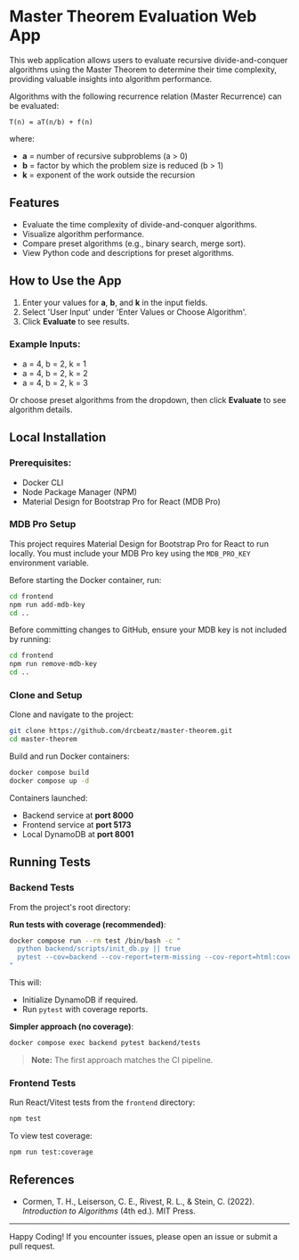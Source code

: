# Master Theorem Evaluation Web App

This web application allows users to evaluate recursive divide-and-conquer algorithms using the Master Theorem to determine their time complexity, providing valuable insights into algorithm performance.

Algorithms with the following recurrence relation (Master Recurrence) can be evaluated:

```
T(n) = aT(n/b) + f(n)
```

where:

- **a** = number of recursive subproblems (a > 0)
- **b** = factor by which the problem size is reduced (b > 1)
- **k** = exponent of the work outside the recursion

## Features

- Evaluate the time complexity of divide-and-conquer algorithms.
- Visualize algorithm performance.
- Compare preset algorithms (e.g., binary search, merge sort).
- View Python code and descriptions for preset algorithms.

## How to Use the App

1. Enter your values for **a**, **b**, and **k** in the input fields.
2. Select 'User Input' under 'Enter Values or Choose Algorithm'.
3. Click **Evaluate** to see results.

### Example Inputs:

- a = 4, b = 2, k = 1
- a = 4, b = 2, k = 2
- a = 4, b = 2, k = 3

Or choose preset algorithms from the dropdown, then click **Evaluate** to see algorithm details.

## Local Installation

### Prerequisites:

- Docker CLI
- Node Package Manager (NPM)
- Material Design for Bootstrap Pro for React (MDB Pro)

### MDB Pro Setup

This project requires Material Design for Bootstrap Pro for React to run locally. You must include your MDB Pro key using the `MDB_PRO_KEY` environment variable.

Before starting the Docker container, run:

```bash
cd frontend
npm run add-mdb-key
cd ..
```

Before committing changes to GitHub, ensure your MDB key is not included by running:

```bash
cd frontend
npm run remove-mdb-key
cd ..
```

### Clone and Setup

Clone and navigate to the project:

```bash
git clone https://github.com/drcbeatz/master-theorem.git
cd master-theorem
```

Build and run Docker containers:

```bash
docker compose build
docker compose up -d
```

Containers launched:

- Backend service at **port 8000**
- Frontend service at **port 5173**
- Local DynamoDB at **port 8001**

## Running Tests

### Backend Tests

From the project's root directory:

**Run tests with coverage (recommended)**:

```bash
docker compose run --rm test /bin/bash -c "
  python backend/scripts/init_db.py || true
  pytest --cov=backend --cov-report=term-missing --cov-report=html:coverage/html backend/tests
"
```

This will:

- Initialize DynamoDB if required.
- Run `pytest` with coverage reports.

**Simpler approach (no coverage)**:

```bash
docker compose exec backend pytest backend/tests
```

> **Note:** The first approach matches the CI pipeline.

### Frontend Tests

Run React/Vitest tests from the `frontend` directory:

```bash
npm test
```

To view test coverage:

```bash
npm run test:coverage
```

## References

- Cormen, T. H., Leiserson, C. E., Rivest, R. L., & Stein, C. (2022). _Introduction to Algorithms_ (4th ed.). MIT Press.

---

Happy Coding! If you encounter issues, please open an issue or submit a pull request.
